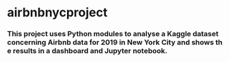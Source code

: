 # airbnbnycproject

### This project uses Python modules to analyse a Kaggle dataset concerning Airbnb data for 2019 in New York City and shows the results in a dashboard and Jupyter notebook.
